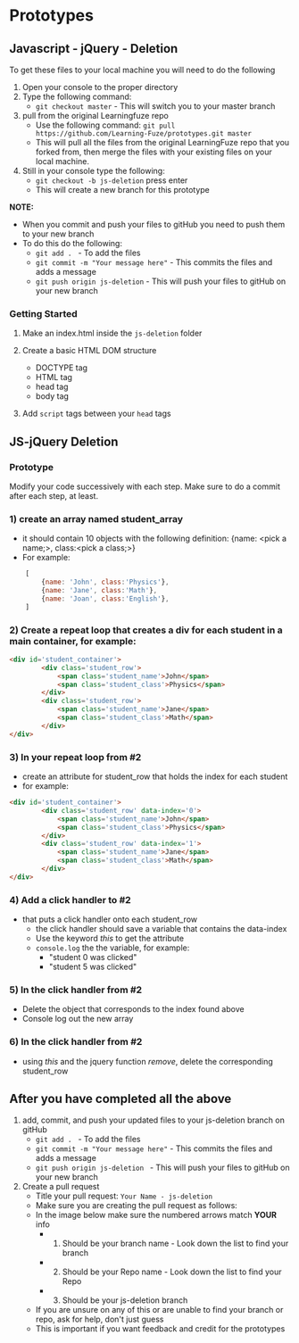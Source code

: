 # Prototypes

## Javascript - jQuery - Deletion

To get these files to your local machine you will need to do the following

1. Open your console to the proper directory
2. Type the following command:
	- `git checkout master` - This will switch you to your master branch
3. pull from the original Learningfuze repo
	- Use the following command:
		`git pull https://github.com/Learning-Fuze/prototypes.git master`
	- This will pull all the files from the original LearningFuze repo that you forked from, then merge the files with your existing files on your local machine.
4. Still in your console type the following: 
	- `git checkout -b js-deletion` press enter
	- This will create a new branch for this prototype

**NOTE:**
- When you commit and push your files to gitHub you need to push them to your new branch
- To do this do the following:
	- `git add . ` - To add the files
	- `git commit -m "Your message here"` - This commits the files and adds a message
	- `git push origin js-deletion` - This will push your files to gitHub on your new branch

### Getting Started

1. Make an index.html inside the `js-deletion` folder

2. Create a basic HTML DOM structure
	- DOCTYPE tag
	- HTML tag
	- head tag
	- body tag
	

3. Add `script` tags between your `head` tags

## JS-jQuery Deletion

### Prototype
Modify your code successively with each step.  Make sure to do a commit after each step, at least.

### 1) create an array named student_array
- it should contain 10 objects with the following definition: {name: &lt;pick a name;&gt;, class:&lt;pick a class;&gt;}
- For example:
	
```JavaScript
	[
		{name: 'John', class:'Physics'},
		{name: 'Jane', class:'Math'},
		{name: 'Joan', class:'English'},
	]
```

### 2) Create a repeat loop that creates a div for each student in a main container, for example:

```HTML
<div id='student_container'>
		<div class='student_row'>
			<span class='student_name'>John</span>
			<span class='student_class'>Physics</span>
		</div>
		<div class='student_row'>
			<span class='student_name'>Jane</span>
			<span class='student_class'>Math</span>
		</div>
</div>
```

### 3) In your repeat loop from #2
- create an attribute for student_row that holds the index for each student
- for example:

```HTML
<div id='student_container'>
		<div class='student_row' data-index='0'>
			<span class='student_name'>John</span>
			<span class='student_class'>Physics</span>
		</div>
		<div class='student_row' data-index='1'>
			<span class='student_name'>Jane</span>
			<span class='student_class'>Math</span>
		</div>
</div>
```

### 4) Add a click handler to #2
- that puts a click handler onto each student_row
   - the click handler should save a variable that contains the data-index
   - Use the keyword *this* to get the attribute
   - `console.log` the the variable, for example:
       - "student 0 was clicked"
       - "student 5 was clicked"

### 5) In the click handler from #2
- Delete the object that corresponds to the index found above
- Console log out the new array

### 6) In the click handler from #2
- using *this* and the jquery function *remove*, delete the corresponding student_row

## After you have completed all the above

1. add, commit, and push your updated files to your js-deletion branch on gitHub
	- `git add . ` - To add the files
	- `git commit -m "Your message here"` - This commits the files and adds a message
	- `git push origin js-deletion ` - This will push your files to gitHub on your new branch
2. Create a pull request
	- Title your pull request: `Your Name - js-deletion`
	- Make sure you are creating the pull request as follows:
	- In the image below make sure the numbered arrows match **YOUR** info
		- 1. Should be your branch name - Look down the list to find your branch
		- 2. Should be your Repo name - Look down the list to find your Repo
		- 3. Should be your js-deletion branch
	- If you are unsure on any of this or are unable to find your branch or repo, ask for help, don't just guess
	- This is important if you want feedback and credit for the prototypes 

<img src="https://github.com/Learning-Fuze/prototypes/blob/assets/assets/pr_js-deletion.png?raw=true" alt="">